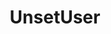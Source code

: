 ---
name: UnsetUser
title: UnsetUser
description: Use [Twitch](/api/csharp/twitch/globals) and [YouTube](/api/csharp/youtube/globals) methods instead
deprecated: 0.2.0
parameters:
  - name: persisted
    import: core/globals/persisted
---